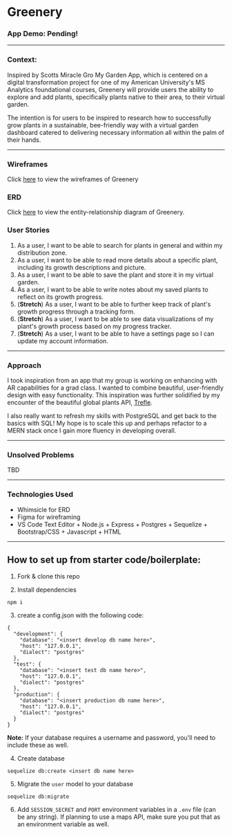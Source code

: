 # Greenery

### App Demo: Pending!
<!-- Click [here!](TBD) -->
----------------------------------------------


### Context: 
Inspired by Scotts Miracle Gro My Garden App, which is centered on a digital transformation project for one of my American University's MS Analytics foundational courses, Greenery will provide users the ability to explore and add plants, specifically plants native to their area, to their virtual garden. 

The intention is for users to be inspired to research how to successfully grow plants in a sustainable, bee-friendly way with a virtual garden dashboard catered to delivering necessary information all within the palm of their hands.

----------------------------------------------------------
### Wireframes

Click [here](https://www.figma.com/file/BK1JJaT9Xe3EENsCIF8sxZ/Greenery?node-id=0%3A1) to view the wireframes of Greenery 

### ERD 

Click [here](https://whimsical.com/greenery-erd-P6bCadqEwB85K6B6UhSsXM) to view the entity-relationship diagram of Greenery.

### User Stories

1. As a user, I want to be able to search for plants in general and within my distribution zone. 
2. As a user, I want to be able to read more details about a specific plant, including its growth descriptions and picture. 
3. As a user, I want to be able to save the plant and store it in my virtual garden.
4. As a user, I want to be able to write notes about my saved plants to reflect on its growth progress.
5. (**Stretch**) As a user, I want to be able to further keep track of plant's growth progress through a tracking form.  
6. (**Stretch**) As a user, I want to be able to see data visualizations of my plant's growth process based on my progress tracker.
7. (**Stretch**) As a user, I want to be able to have a settings page so I can update my account information.

----------------------------------------------------------
### Approach

I took inspiration from an app that my group is working on enhancing with AR capabilities for a grad class. I wanted to combine beautiful, user-friendly design with easy functionality. This inspiration was further solidified by my encounter of the beautiful global plants API, [Trefle](https://trefle.io./). 

I also really want to refresh my skills with PostgreSQL and get back to the basics with SQL! My hope is to scale this up and perhaps refactor to a MERN stack once I gain more fluency in developing overall. 

----------------------------------------------------------
### Unsolved Problems

TBD

----------------------------------------------------------
### Technologies Used
* Whimsicle for ERD 
* Figma for wireframing
* VS Code Text Editor + Node.js + Express + Postgres + Sequelize + Bootstrap/CSS + Javascript + HTML
----------------------------------------------------------
## How to set up from starter code/boilerplate: 

1. Fork & clone this repo

2. Install dependencies
```
npm i
```

3. create a config.json with the following code: 
```
{
  "development": {
    "database": "<insert develop db name here>",
    "host": "127.0.0.1",
    "dialect": "postgres"
  },
  "test": {
    "database": "<insert test db name here>",
    "host": "127.0.0.1",
    "dialect": "postgres"
  },
  "production": {
    "database": "<insert production db name here>",
    "host": "127.0.0.1",
    "dialect": "postgres"
  }
}

```
**Note:** If your database requires a username and password, you'll need to include these as well.

4. Create database
```
sequelize db:create <insert db name here>
```
5. Migrate the `user` model to your database
```
sequelize db:migrate
```
6. Add `SESSION_SECRET` and `PORT` environment variables in a `.env` file (can be any string). If planning to use a maps API, make sure you put that as an environment variable as well.


